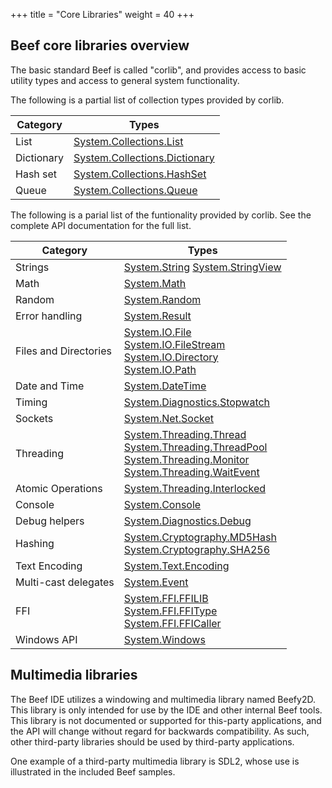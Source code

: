 +++
title = "Core Libraries"
weight = 40
+++

## Beef core libraries overview

The basic standard Beef is called "corlib", and provides access to basic utility types and access to general system functionality.

The following is a partial list of collection types provided by corlib.

|Category|Types|
|-----|------|
|List|[System.Collections.List<T>](../doxygen/corlib/html/class_system_1_1_collections_1_1_list.html)|
|Dictionary|[System.Collections.Dictionary<T>](../doxygen/corlib/html/class_system_1_1_collections_1_1_dictionary.html)|
|Hash set|[System.Collections.HashSet<T>](../doxygen/corlib/html/class_system_1_1_collections_1_1_hash_set.html)|
|Queue|[System.Collections.Queue<T>](../doxygen/corlib/html/class_system_1_1_collections_1_1_queue.html)|

The following is a parial list of the funtionality provided by corlib. See the complete API documentation for the full list.

|Category|Types|
|-----|------|
|Strings|[System.String](../doxygen/corlib/html/class_system_1_1_string.html) [System.StringView](../doxygen/corlib/html/struct_system_1_1_string_view.html)|
|Math|[System.Math](../doxygen/corlib/html/class_system_1_1_math.html)|
|Random|[System.Random](../doxygen/corlib/html/class_system_1_1_random.html)|
|Error handling|[System.Result<T>](../doxygen/corlib/html/struct_system_1_1_result.html)|
|Files and Directories|[System.IO.File](../doxygen/corlib/html/class_system_1_1_i_o_1_1_file.html)<br/>[System.IO.FileStream](../doxygen/corlib/html/class_system_1_1_i_o_1_1_file_stream.html)<br/>[System.IO.Directory](../doxygen/corlib/html/class_system_1_1_i_o_1_1_directory.html)<br/>[System.IO.Path](../doxygen/corlib/html/class_system_1_1_i_o_1_1_path.html)|
|Date and Time|[System.DateTime](../doxygen/corlib/html/struct_system_1_1_date_time.html)|
|Timing|[System.Diagnostics.Stopwatch](../doxygen/corlib/html/class_system_1_1_diagnostics_1_1_stopwatch.html)|
|Sockets|[System.Net.Socket](../doxygen/corlib/html/class_system_1_1_net_1_1_socket.html)|
|Threading|[System.Threading.Thread](../doxygen/corlib/html/class_system_1_1_threading_1_1_thread.html)<br/>[System.Threading.ThreadPool](../doxygen/corlib/html/class_system_1_1_threading_1_1_thread_pool.html)<br/>[System.Threading.Monitor](../doxygen/corlib/html/class_system_1_1_threading_1_1_monitor.html)<br/>[System.Threading.WaitEvent](../doxygen/corlib/html/class_system_1_1_threading_1_1_wait_event.html)|
|Atomic Operations|[System.Threading.Interlocked](../doxygen/corlib/html/class_system_1_1_threading_1_1_interlocked.html)|
|Console|[System.Console](../doxygen/corlib/html/class_system_1_1_console.html)|
|Debug helpers|[System.Diagnostics.Debug](../doxygen/corlib/html/class_system_1_1_diagnostics_1_1_debug.html)|
|Hashing|[System.Cryptography.MD5Hash](../doxygen/corlib/html/class_system_1_1_security_1_1_cryptography_1_1_m_d5.html)<br/>[System.Cryptography.SHA256](../doxygen/corlib/html/struct_system_1_1_security_1_1_cryptography_1_1_s_h_a256.html)|
|Text Encoding|[System.Text.Encoding](../doxygen/corlib/htmlclass_system_1_1_text_1_1_encoding.html)|
|Multi-cast delegates|[System.Event<T>](../doxygen/corlib/html/struct_system_1_1_event.html)|
|FFI|[System.FFI.FFILIB](../doxygen/corlib/html/struct_system_1_1_f_f_i_1_1_f_f_i_l_i_b.html)<br/>[System.FFI.FFIType](../doxygen/corlib/html/struct_system_1_1_f_f_i_1_1_f_f_i_type.html)<br/>[System.FFI.FFICaller](../doxygen/corlib/html/struct_system_1_1_f_f_i_1_1_f_f_i_caller.html)|
|Windows API|[System.Windows](../doxygen/corlib/html/class_system_1_1_windows.html)|

## Multimedia libraries

The Beef IDE utilizes a windowing and multimedia library named Beefy2D. This library is only intended for use by the IDE and other internal Beef tools. This library is not documented or supported for this-party applications, and the API will change without regard for backwards compatibility. As such, other third-party libraries should be used by third-party applications.

One example of a third-party multimedia library is SDL2, whose use is illustrated in the included Beef samples.

